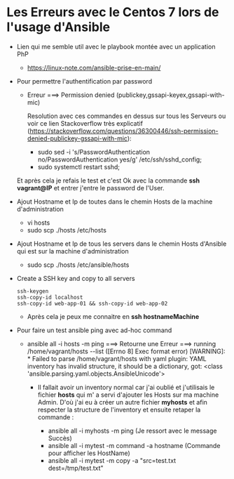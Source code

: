 # Les Erreurs avec le Centos 7 lors de l'usage d'Ansible

- Lien qui me semble util avec le playbook montée avec un application PhP
    * https://linux-note.com/ansible-prise-en-main/

- Pour permettre l'authentification par password

    * Erreur ===> Permission denied (publickey,gssapi-keyex,gssapi-with-mic)
        
        Resolution avec ces commandes en dessus sur tous les Serveurs  ou voir ce lien Stackoverflow très explicatif (https://stackoverflow.com/questions/36300446/ssh-permission-denied-publickey-gssapi-with-mic):
        - sudo sed -i 's/PasswordAuthentication no/PasswordAuthentication yes/g' /etc/ssh/sshd_config;
        - sudo systemctl restart sshd;
    
    Et après cela je refais le test et c'est Ok avec la commande **ssh vagrant@IP** et entrer j'entre le password de l'User.

- Ajout Hostname et Ip de toutes dans le chemin Hosts de la machine d'administration

    * vi hosts
    * sudo scp ./hosts /etc/hosts

- Ajout Hostname et Ip de tous les servers dans le chemin Hosts d'Ansible qui est sur la machine d'administration

    * sudo scp ./hosts  /etc/ansible/hosts

- Create a SSH key and copy to all servers

    ``` shell
    ssh-keygen
    ssh-copy-id localhost
    ssh-copy-id web-app-01 && ssh-copy-id web-app-02
    ```
    * Après cela je peux me connaitre en **ssh hostnameMachine**


- Pour faire un test ansible ping avec  ad-hoc command
    
    * ansible all -i hosts -m ping ===> Retourne une Erreur ===> running /home/vagrant/hosts --list ([Errno 8] Exec format error) [WARNING]:  * Failed to parse /home/vagrant/hosts with yaml plugin: YAML inventory has invalid structure, it should be a dictionary, got: <class 'ansible.parsing.yaml.objects.AnsibleUnicode'>

        - Il fallait avoir un inventory normal car j'ai oublié et j'utilisais le fichier **hosts** qui m' a servi d'ajouter les Hosts sur ma machine Admin. D'où j'ai eu à créer un autre fichier **myhosts** et afin respecter la structure de l'inventory et ensuite retaper la commande :
            
            -   ansible all -i myhosts -m ping (Je ressort avec le message Succès)
            -   ansible all -i mytest -m command -a hostname (Commande pour afficher les HostName)
            - ansible all -i mytest -m copy -a "src=test.txt dest=/tmp/test.txt"